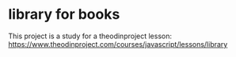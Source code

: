 # library for books
This project is a study for a theodinproject lesson:
https://www.theodinproject.com/courses/javascript/lessons/library
